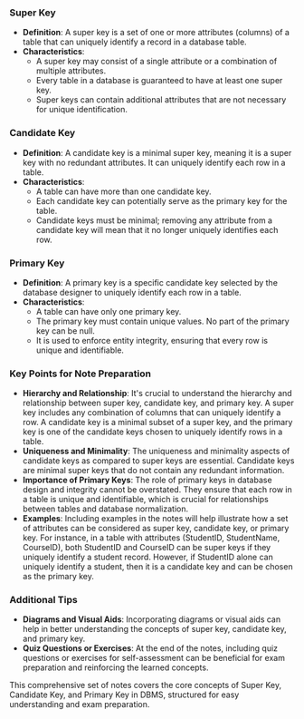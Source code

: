 ### Super Key
- **Definition**: A super key is a set of one or more attributes (columns) of a table that can uniquely identify a record in a database table. 
- **Characteristics**:
  - A super key may consist of a single attribute or a combination of multiple attributes.
  - Every table in a database is guaranteed to have at least one super key.
  - Super keys can contain additional attributes that are not necessary for unique identification.

### Candidate Key
- **Definition**: A candidate key is a minimal super key, meaning it is a super key with no redundant attributes. It can uniquely identify each row in a table.
- **Characteristics**:
  - A table can have more than one candidate key.
  - Each candidate key can potentially serve as the primary key for the table.
  - Candidate keys must be minimal; removing any attribute from a candidate key will mean that it no longer uniquely identifies each row.

### Primary Key
- **Definition**: A primary key is a specific candidate key selected by the database designer to uniquely identify each row in a table.
- **Characteristics**:
  - A table can have only one primary key.
  - The primary key must contain unique values. No part of the primary key can be null.
  - It is used to enforce entity integrity, ensuring that every row is unique and identifiable.

### Key Points for Note Preparation
- **Hierarchy and Relationship**: It's crucial to understand the hierarchy and relationship between super key, candidate key, and primary key. A super key includes any combination of columns that can uniquely identify a row. A candidate key is a minimal subset of a super key, and the primary key is one of the candidate keys chosen to uniquely identify rows in a table.
- **Uniqueness and Minimality**: The uniqueness and minimality aspects of candidate keys as compared to super keys are essential. Candidate keys are minimal super keys that do not contain any redundant information.
- **Importance of Primary Keys**: The role of primary keys in database design and integrity cannot be overstated. They ensure that each row in a table is unique and identifiable, which is crucial for relationships between tables and database normalization.
- **Examples**: Including examples in the notes will help illustrate how a set of attributes can be considered as super key, candidate key, or primary key. For instance, in a table with attributes (StudentID, StudentName, CourseID), both StudentID and CourseID can be super keys if they uniquely identify a student record. However, if StudentID alone can uniquely identify a student, then it is a candidate key and can be chosen as the primary key.

### Additional Tips
- **Diagrams and Visual Aids**: Incorporating diagrams or visual aids can help in better understanding the concepts of super key, candidate key, and primary key.
- **Quiz Questions or Exercises**: At the end of the notes, including quiz questions or exercises for self-assessment can be beneficial for exam preparation and reinforcing the learned concepts.

This comprehensive set of notes covers the core concepts of Super Key, Candidate Key, and Primary Key in DBMS, structured for easy understanding and exam preparation.